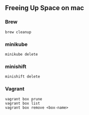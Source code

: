 ## Freeing Up Space on mac

### Brew

    brew cleanup

### minikube

    minikube delete

### minishift

    minishift delete

### Vagrant

    vagrant box prune
    vagrant box list
    vagrant box remove <box-name>
    